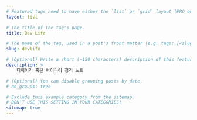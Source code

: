 ```yaml
---
# Featured tags need to have either the `list` or `grid` layout (PRO only).
layout: list

# The title of the tag's page.
title: Dev Life

# The name of the tag, used in a post's front matter (e.g. tags: [<slug>]).
slug: devlife

# (Optional) Write a short (~150 characters) description of this featured tag.
description: >
    다이어리 혹은 아이디어 정리 노트

# (Optional) You can disable grouping posts by date.
# no_groups: true

# Exclude this example category from the sitemap.
# DON'T USE THIS SETTING IN YOUR CATEGORIES!
sitemap: true
---
```

